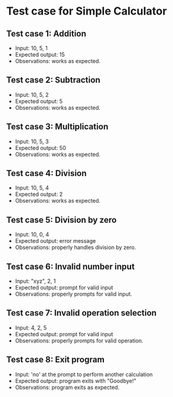 # Test case for Simple Calculator

## Test case 1: Addition
- Input: 10, 5, 1
- Expected output: 15
- Observations: works as expected.

## Test case 2: Subtraction
- Input: 10, 5, 2
- Expected output: 5
- Observations: works as expected.

## Test case 3: Multiplication
- Input: 10, 5, 3
- Expected output: 50
- Observations: works as expected.

## Test case 4: Division
- Input: 10, 5, 4
- Expected output: 2
- Observations: works as expected.

## Test case 5: Division by zero
- Input: 10, 0, 4
- Expected output: error message
- Observations: properly handles division by zero.

## Test case 6: Invalid number input
- Input: "xyz", 2, 1
- Expected output: prompt for valid input
- Observations: properly prompts for valid input.

## Test case 7: Invalid operation selection
- Input: 4, 2, 5
- Expected output: prompt for valid input
- Observations: properly prompts for valid operation.

## Test case 8: Exit program
- Input: 'no' at the prompt to perform another calculation
- Expected output: program exits with "Goodbye!"
- Observations: program exits as expected.